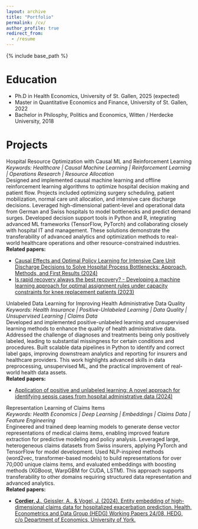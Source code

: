 ```yaml
---
layout: archive
title: "Portfolio"
permalink: /cv/
author_profile: true
redirect_from:
  - /resume
---
```


{% include base_path %}

Education
======
* Ph.D in Health Economics, University of St. Gallen, 2025 (expected)
* Master in Quantitative Economics and Finance, University of St. Gallen, 2022
* Bachelor in Philosphy, Politics and Economics, Witten / Herdecke University, 2018

Projects 
======

Hospital Resource Optimization with Causal ML and Reinforcement Learning  
*Keywords: Healthcare | Causal Machine Learning | Reinforcement Learning | Operations Research | Resource Allocation*  
Designed and implemented causal machine learning and offline reinforcement learning algorithms to optimize hospital decision making and patient flow. Projects included optimizing surgery scheduling, patient mobilization, normal care unit allocation, and intensive care discharge decisions. Leveraged high-dimensional patient-level and operational data from German and Swiss hospitals to model bottlenecks and predict demand surges. Developed decision support tools in Python and R, integrating advanced ML frameworks (TensorFlow, PyTorch) and collaborating closely with hospital IT and management. These solutions demonstrate the transferability of advanced analytics and optimization methods to real-world healthcare operations and other resource-constrained industries.  
**Related papers:**  
- [Causal Effects and Optimal Policy Learning for Intensive Care Unit Discharge Decisions to Solve Hospital Process Bottlenecks: Approach, Methods, and First Results (2024)](https://hdl.handle.net/10419/308439)  
- [Is rapid recovery always the best recovery? - Developing a machine learning approach for optimal assignment rules under capacity constraints for knee replacement patients (2023)](https://www.york.ac.uk/media/economics/documents/hedg/workingpapers/2023/2308.pdf)

Unlabeled Data Learning for Improving Health Administrative Data Quality  
*Keywords: Health Insurance | Positive-Unlabeled Learning | Data Quality | Unsupervised Learning | Claims Data*  
Developed and implemented positive-unlabeled learning and unsupervised learning methods to enhance the quality of health administrative data. Addressed the challenge of diagnoses and treatments being only positively labeled, leading to substantial missingness for certain conditions and procedures. Built scalable data pipelines in Python to identify and correct label gaps, improving downstream analytics and reporting for insurers and healthcare providers. This work highlights advanced skills in data preprocessing, unsupervised ML, and the practical improvement of real-world health data assets.  
**Related papers:**  
- [Application of positive and unlabeled learning: A novel approach for identifying sepsis cases from hospital administrative data (2024)](https://www.econstor.eu/bitstream/10419/300110/1/wps-2024-02.pdf)

Representation Learning of Claims Items  
*Keywords: Health Economics | Deep Learning | Embeddings | Claims Data | Feature Engineering*  
Engineered and trained deep learning models to generate dense vector representations of medical claims items, enabling improved feature extraction for predictive modeling and policy analysis. Leveraged large, heterogeneous claims datasets from Swiss insurers, applying PyTorch and TensorFlow for model development. Used NLP-inspired methods (word2vec, transformer-based models) to build representations for over 70,000 unique claims items, and evaluated embeddings with boosting methods (XGBoost, WarpGBM for CUDA, LSTM). This approach supports transferability to other domains requiring structured data representation and advanced analytics.  
**Related papers:**
- [**Cordier, J.**, Geissler, A., & Vogel, J. (2024). Entity embedding of high-dimensional claims data for hospitalized exacerbation prediction. Health, Econometrics and Data Group (HEDG) Working Papers 24/08, HEDG, c/o Department of Economics, University of York.](https://www.york.ac.uk/media/economics/documents/hedg/workingpapers/2024/2409.pdf)

